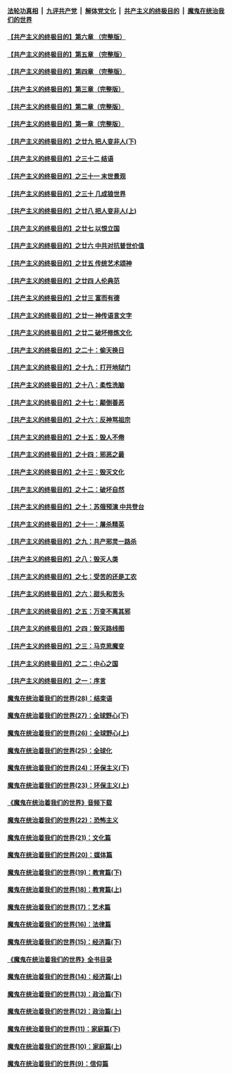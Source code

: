 ####  [法轮功真相](../../../../basic/blob/master/README.md?t=03302031) &nbsp;|&nbsp; [九评共产党](../../../../9ping.md/blob/master/README.md?t=03302031) &nbsp;|&nbsp; [解体党文化](../../../../jtdwh.md/blob/master/README.md?t=03302031)  &nbsp;|&nbsp; [共产主义的终极目的](../../../../gczydzjmd.md/blob/master/README.md?t=03302031) &nbsp;|&nbsp; [魔鬼在统治我们的世界](../../../../mgztzwmdsj.md/blob/master/README.md?t=03302031) 

#### [【共产主义的终极目的】第六章 （完整版）](../pages/nsc422/n11428913.md?t=03302031) 

#### [【共产主义的终极目的】第五章 （完整版）](../pages/nsc422/n11428912.md?t=03302031) 

#### [【共产主义的终极目的】第四章 （完整版）](../pages/nsc422/n11428907.md?t=03302031) 

#### [【共产主义的终极目的】第三章（完整版）](../pages/nsc422/n11428848.md?t=03302031) 

#### [【共产主义的终极目的】第二章（完整版）](../pages/nsc422/n11428831.md?t=03302031) 

#### [【共产主义的终极目的】第一章（完整版）](../pages/nsc422/n11417651.md?t=03302031) 

#### [【共产主义的终极目的】之廿九 把人变非人(下)](../pages/nsc422/n11344140.md?t=03302031) 

#### [【共产主义的终极目的】之三十二 结语](../pages/nsc422/n11360535.md?t=03302031) 

#### [【共产主义的终极目的】之三十一 末世景观](../pages/nsc422/n11351129.md?t=03302031) 

#### [【共产主义的终极目的】之三十 几成狼世界](../pages/nsc422/n11348280.md?t=03302031) 

#### [【共产主义的终极目的】之廿八 把人变非人(上)](../pages/nsc422/n11340492.md?t=03302031) 

#### [【共产主义的终极目的】之廿七 以恨立国](../pages/nsc422/n11336944.md?t=03302031) 

#### [【共产主义的终极目的】之廿六 中共对抗普世价值](../pages/nsc422/n11324785.md?t=03302031) 

#### [【共产主义的终极目的】之廿五 传统艺术颂神](../pages/nsc422/n11296396.md?t=03302031) 

#### [【共产主义的终极目的】之廿四 人伦典范](../pages/nsc422/n11296397.md?t=03302031) 

#### [【共产主义的终极目的】之廿三 富而有德](../pages/nsc422/n11283598.md?t=03302031) 

#### [【共产主义的终极目的】之廿一 神传语言文字](../pages/nsc422/n11263265.md?t=03302031) 

#### [【共产主义的终极目的】之廿二 破坏修炼文化](../pages/nsc422/n11245728.md?t=03302031) 

#### [【共产主义的终极目的】之二十：偷天换日](../pages/nsc422/n11238846.md?t=03302031) 

#### [【共产主义的终极目的】之十九：打开地狱门](../pages/nsc422/n11206376.md?t=03302031) 

#### [【共产主义的终极目的】之十八：柔性洗脑](../pages/nsc422/n11199994.md?t=03302031) 

#### [【共产主义的终极目的】之十七：颠倒善恶](../pages/nsc422/n11179782.md?t=03302031) 

#### [【共产主义的终极目的】之十六：反神骂祖宗](../pages/nsc422/n11166798.md?t=03302031) 

#### [【共产主义的终极目的】之十五：毁人不倦](../pages/nsc422/n11166792.md?t=03302031) 

#### [【共产主义的终极目的】之十四：邪恶之最](../pages/nsc422/n11150249.md?t=03302031) 

#### [【共产主义的终极目的】之十三：毁灭文化](../pages/nsc422/n11135227.md?t=03302031) 

#### [【共产主义的终极目的】之十二：破坏自然](../pages/nsc422/n11135214.md?t=03302031) 

#### [【共产主义的终极目的】之十：苏俄预演 中共登台](../pages/nsc422/n11118424.md?t=03302031) 

#### [【共产主义的终极目的】之十一：屠杀精英](../pages/nsc422/n11118442.md?t=03302031) 

#### [【共产主义的终极目的】之九：共产邪灵一路杀](../pages/nsc422/n11114139.md?t=03302031) 

#### [【共产主义的终极目的】之八：毁灭人类](../pages/nsc422/n11108503.md?t=03302031) 

#### [【共产主义的终极目的】之七：受苦的还是工农](../pages/nsc422/n11101809.md?t=03302031) 

#### [【共产主义的终极目的】之六：甜头和苦头](../pages/nsc422/n11096971.md?t=03302031) 

#### [【共产主义的终极目的】之五：万变不离其邪](../pages/nsc422/n11091285.md?t=03302031) 

#### [【共产主义的终极目的】之四：毁灭路线图](../pages/nsc422/n11086284.md?t=03302031) 

#### [【共产主义的终极目的】之三：马克思魔变](../pages/nsc422/n11061941.md?t=03302031) 

#### [【共产主义的终极目的】之二：中心之国](../pages/nsc422/n11047728.md?t=03302031) 

#### [【共产主义的终极目的】之一：序言](../pages/nsc422/n11086077.md?t=03302031) 

#### [魔鬼在统治着我们的世界(28)：结束语](../pages/nsc422/n10936246.md?t=03302031) 

#### [魔鬼在统治着我们的世界(27)：全球野心(下)](../pages/nsc422/n10928319.md?t=03302031) 

#### [魔鬼在统治着我们的世界(26)：全球野心(上)](../pages/nsc422/n10900318.md?t=03302031) 

#### [魔鬼在统治着我们的世界(25)：全球化](../pages/nsc422/n10788205.md?t=03302031) 

#### [魔鬼在统治着我们的世界(24)：环保主义(下)](../pages/nsc422/n10695307.md?t=03302031) 

#### [魔鬼在统治着我们的世界(23)：环保主义(上)](../pages/nsc422/n10688613.md?t=03302031) 

#### [《魔鬼在统治着我们的世界》音频下载](../pages/nsc422/n10635553.md?t=03302031) 

#### [魔鬼在统治着我们的世界(22)：恐怖主义](../pages/nsc422/n10614727.md?t=03302031) 

#### [魔鬼在统治着我们的世界(21)：文化篇](../pages/nsc422/n10597706.md?t=03302031) 

#### [魔鬼在统治着我们的世界(20)：媒体篇](../pages/nsc422/n10586579.md?t=03302031) 

#### [魔鬼在统治着我们的世界(19)：教育篇(下)](../pages/nsc422/n10564808.md?t=03302031) 

#### [魔鬼在统治着我们的世界(18)：教育篇(上)](../pages/nsc422/n10526970.md?t=03302031) 

#### [魔鬼在统治着我们的世界(17)：艺术篇](../pages/nsc422/n10499093.md?t=03302031) 

#### [魔鬼在统治着我们的世界(16)：法律篇](../pages/nsc422/n10485969.md?t=03302031) 

#### [魔鬼在统治着我们的世界(15)：经济篇(下)](../pages/nsc422/n10469975.md?t=03302031) 

#### [《魔鬼在统治着我们的世界》全书目录](../pages/nsc422/n10464261.md?t=03302031) 

#### [魔鬼在统治着我们的世界(14)：经济篇(上)](../pages/nsc422/n10457370.md?t=03302031) 

#### [魔鬼在统治着我们的世界(13)：政治篇(下)](../pages/nsc422/n10448270.md?t=03302031) 

#### [魔鬼在统治着我们的世界(12)：政治篇(上)](../pages/nsc422/n10444576.md?t=03302031) 

#### [魔鬼在统治着我们的世界(11)：家庭篇(下)](../pages/nsc422/n10440961.md?t=03302031) 

#### [魔鬼在统治着我们的世界(10)：家庭篇(上)](../pages/nsc422/n10435448.md?t=03302031) 

#### [魔鬼在统治着我们的世界(9)：信仰篇](../pages/nsc422/n10432159.md?t=03302031) 

